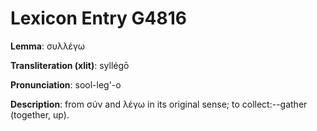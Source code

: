 # Lexicon Entry G4816

**Lemma**: συλλέγω

**Transliteration (xlit)**: syllégō

**Pronunciation**: sool-leg'-o

**Description**:
from σύν and λέγω in its original sense; to collect:--gather (together, up).
